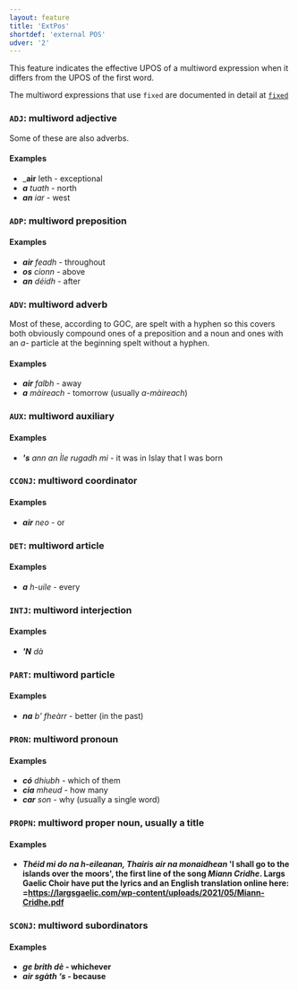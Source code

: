 ```yaml
---
layout: feature
title: 'ExtPos'
shortdef: 'external POS'
udver: '2'
---
```


This feature indicates the effective UPOS of a multiword expression when it differs from the UPOS of the first word.

The multiword expressions that use `fixed` are documented in detail at [`fixed`](https://universaldependencies.org/gd/dep/fixed.html)

### <a name="ADJ">`ADJ`</a>: multiword adjective

Some of these are also adverbs.

#### Examples

* _<b>air</b> leth - exceptional
* _<b>a</b> tuath_ - north
* _<b>an</b> iar_ - west

### <a name="ADP">`ADP`</a>: multiword preposition
#### Examples

* _<b>air</b> feadh_ - throughout
* _<b>os</b> cionn_ - above
* _<b>an</b> déidh_ - after

### <a name="ADV">`ADV`</a>: multiword adverb

Most of these, according to GOC, are spelt with a hyphen so this covers both obviously compound ones of a preposition and a noun and ones with an _a-_ particle at the beginning spelt without a hyphen.

#### Examples

* _<b>air</b> falbh_ - away
* _<b>a</b> màireach_ - tomorrow (usually _a-màireach_)

### <a name="AUX">`AUX`</a>: multiword auxiliary
#### Examples

* _<b>'s</b> ann an Ìle rugadh mi_ - it was in Islay that I was born

### <a name="CCONJ">`CCONJ`</a>: multiword coordinator
#### Examples

* _<b>air</b> neo_ - or

### <a name="DET">`DET`</a>: multiword article
#### Examples

* _<b>a</b> h-uile_ - every

### <a name="INTJ">`INTJ`</a>: multiword interjection
#### Examples

* _<b>'N</b> dà_


### <a name="PART">`PART`</a>: multiword particle
#### Examples

* _<b>na</b> b' fheàrr_ - better (in the past)

### <a name="PRON">`PRON`</a>: multiword pronoun
#### Examples

* _<b>có</b> dhiubh_ - which of them
* _<b>cia</b> mheud_ - how many
* _<b>car</b> son_ - why (usually a single word)

### <a name="PROPN">`PROPN`</a>: multiword proper noun, usually a title
#### Examples

* _<b>Théid<b/> mi do na h-eileanan, Thairis air na monaidhean_ 'I shall go to the islands over the moors', the first line of the song _Miann Cridhe_. Largs Gaelic Choir have put the lyrics and an English translation online here: =https://largsgaelic.com/wp-content/uploads/2021/05/Miann-Cridhe.pdf

### <a name="SCONJ">`SCONJ`</a>: multiword subordinators
#### Examples

* _<b>ge</b> brith dè_ - whichever
* _<b>air</b> sgàth ‘s_ - because



